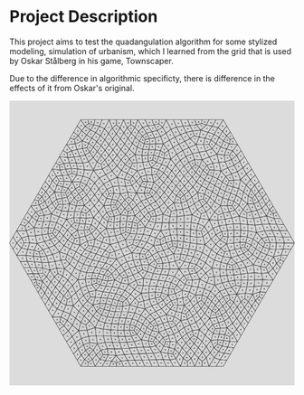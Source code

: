 # Project Description

This project aims to test the quadangulation algorithm for some stylized modeling, simulation of urbanism, which I learned from the grid that is used by Oskar Stålberg in his game, Townscaper.

Due to the difference in algorithmic specificty, there is difference in the effects of it from Oskar's original.

![Quadangulation Example](results\download.png)

<!-- ![Quadangulation Example](results\download(2).png) -->
